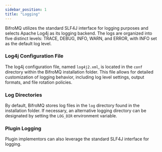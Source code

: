 ```yaml
---
sidebar_position: 1
title: "Logging"
---
```


BifroMQ utilizes the standard SLF4J interface for logging purposes and selects Apache Log4j as its logging backend. The logs are organized into five distinct levels: TRACE, DEBUG, INFO, WARN, and ERROR, with INFO set as the default log level.

### Log4j Configuration File

The log4j configuration file, named `log4j2.xml`, is located in the `conf` directory within the BifroMQ installation folder. This file allows for detailed customization of logging behavior, including log level settings, output formats, and file rotation policies.

### Log Directories

By default, BifroMQ stores log files in the `log` directory found in the installation folder. If necessary, an alternative logging directory can be designated by setting the `LOG_DIR` environment variable.

### Plugin Logging

Plugin implementors can also leverage the standard SLF4J interface for logging.
